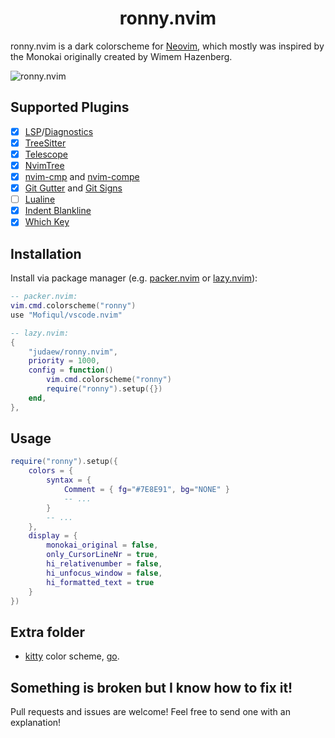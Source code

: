 <h1 align="center">ronny.nvim</h1>

ronny.nvim is a dark colorscheme for [Neovim](https://github.com/neovim/neovim), which mostly was inspired by the Monokai originally created by Wimem Hazenberg.

![ronny.nvim](path_to_screenshot.png)

## Supported Plugins

- [x] [LSP](https://github.com/neovim/nvim-lspconfig)/[Diagnostics](https://neovim.io/doc/user/diagnostic.html)
- [x] [TreeSitter](https://github.com/nvim-treesitter/nvim-treesitter)
- [x] [Telescope](https://github.com/nvim-telescope/telescope.nvim)
- [x] [NvimTree](https://github.com/kyazdani42/nvim-tree.lua)
- [x] [nvim-cmp](https://github.com/hrsh7th/nvim-cmp) and [nvim-compe](https://github.com/hrsh7th/nvim-compe)
- [x] [Git Gutter](https://github.com/airblade/vim-gitgutter) and [Git Signs](https://github.com/lewis6991/gitsigns.nvim)
- [ ] [Lualine](https://github.com/hoob3rt/lualine.nvim)
- [x] [Indent Blankline](https://github.com/lukas-reineke/indent-blankline.nvim)
- [x] [Which Key](https://github.com/folke/which-key.nvim)

## Installation

Install via package manager (e.g. [packer.nvim](https://github.com/wbthomason/packer.nvim) or [lazy.nvim](https://github.com/folke/lazy.nvim)):

```lua
-- packer.nvim:
vim.cmd.colorscheme("ronny")
use "Mofiqul/vscode.nvim"

-- lazy.nvim:
{
    "judaew/ronny.nvim",
    priority = 1000,
    config = function()
        vim.cmd.colorscheme("ronny")
        require("ronny").setup({})
    end,
},
```

## Usage

```lua
require("ronny").setup({
    colors = {
        syntax = {
            Comment = { fg="#7E8E91", bg="NONE" }
            -- ...
        }
        -- ...
    },
    display = {
        monokai_original = false,
        only_CursorLineNr = true,
        hi_relativenumber = false,
        hi_unfocus_window = false,
        hi_formatted_text = true
    }
})
```

## Extra folder

- [kitty](https://sw.kovidgoyal.net/kitty/) color scheme, [go](./extra/kitty/ronny.conf).

## Something is broken but I know how to fix it!

Pull requests and issues are welcome! Feel free to send one with an explanation!
